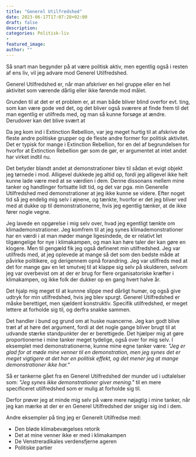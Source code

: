 ```yaml
---
title: "Generel Utilfredshed"
date: 2023-06-17T17:07:28+02:00
draft: false
description:
categories: Politisk-liv
-
featured_image:
author: ""
---
```


Så snart man begynder på at være politisk aktiv, men egentlig også i resten af ens liv, vil jeg advare mod Generel Utilfredshed. 

Generel Utilfredshed er, når man afskriver en hel gruppe eller en hel aktivitet som værende dårlig eller ikke førende mod målet. 

Grunden til at det er et problem er, at man både bliver blind overfor evt. ting, som kan være gode ved det, og det bliver også sværere at finde frem til det man egentlig er utilfreds med, og man så kunne forsøge at ændre. Derudover kan det blive svært at 

Da jeg kom ind i Extinction Rebellion, var jeg meget hurtig til at afskrive de fleste andre politiske grupper og de fleste andre former for politisk aktivitet. Det er typisk for mange i Extinction Rebellion, for en del af begrundelsen for hvorfor at Extinction Rebellion gør som de gør, er argumentet at intet andet har virket indtil nu.

Det betyder blandt andet at demonstrationer blev til sådan et evigt objekt jeg tørnede i mod. Alligevel dukkede jeg altid op, fordi jeg alligevel ikke helt kunne lade være med at se værdien i dem. Denne dissonans mellem mine tanker og handlinger fortsatte lidt tid,  og det var pga. min Generelle Utilfredshed med demonstrationer at jeg ikke kunne se videre. Efter noget tid så jeg endelig mig selv i øjnene, og tænkte, hvorfor er det jeg bliver ved med at dukke op til demonstrationerne, hvis jeg egentlig tænker, at de ikke fører nogle vegne.

Jeg lavede en opgørelse i mig selv over, hvad jeg egentligt tænkte om klimademonstrationer. Jeg komfrem til at jeg synes klimademonstrationer har en værdi i at man møder mange ligesindede, de er relativt let tilgængelige for nye i klimakampen, og man kan høre taler der kan gøre en klogere. Men til gengæld fik jeg også defineret min utilfredshed. Jeg var utilfreds med, at jeg oplevede at mange så det som den bedste måde at påvirke politikere, og derigennem opnå forandring. Jeg var utilfreds med at det for mange gav en let smutvej til at klappe sig selv på skulderen, selvom jeg var overbevist om at der er brug for flere organisatoriske kræfter i klimakampen, og ikke folk der dukker op en gang hvert halve år.

Det hjalp mig meget til at kunnne slippe med dårligt humør, og også give udtryk for min utilfredshed, hvis jeg blev spurgt. Generel Utilfredshed er måske berettiget, men sjældent konstruktiv. Specifik utilfredshed, er meget lettere at forholde sig til, og derfra snakke sammen.

Det handler i bund og grund om at huske nuancerne. Jeg kan godt blive træt af at høre det argument, fordi at det nogle gange bliver brugt til at udvande stærke standpunkter der er berettigede. Det hjælper mig at gøre proportionerne i mine tanker meget tydelige, også over for mig selv. I eksemplet med demonstrationerne, kunne mine egne tanker være: *"Jeg er glad for at møde mine venner til en demonstration, men jeg synes det er meget vigtigere at det har en politisk effekt, og det mener jeg at mange demonstrationer ikke har."*

Så er tankerne gået fra en Generel Utilfredshed der munder ud i udtalelser som: *"Jeg synes ikke demonstrationer giver mening."* til en mere specificeret utilfredshed som er mulig at forholde sig til.

Derfor prøver jeg at minde mig selv på være mere nøjagtig i mine tanker, når jeg kan mærke at der er en Generel Utilfredshed der sniger sig ind i dem.

Andre eksempler på ting jeg er Generelt Utilfredse med:

- Den bløde klimabevægelses retorik
- Det at mine venner ikke er med i klimakampen
- De Venstreradikales verdensfjerne ageren
- Politiske partier